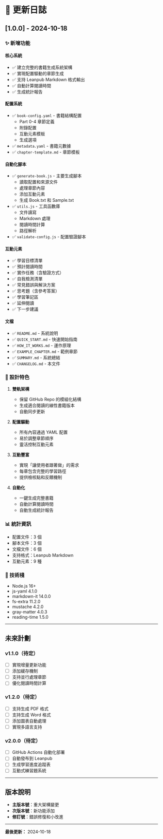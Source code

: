 # 📝 更新日誌

## [1.0.0] - 2024-10-18

### ✨ 新增功能

#### 核心系統
- ✅ 建立完整的書籍生成系統架構
- ✅ 實現配置驅動的章節生成
- ✅ 支持 Leanpub Markdown 格式輸出
- ✅ 自動計算閱讀時間
- ✅ 生成統計報告

#### 配置系統
- ✅ `book-config.yaml` - 書籍結構配置
  - Part 0-4 章節定義
  - 附錄配置
  - 互動元素模板
  - 生成選項
- ✅ `metadata.yaml` - 書籍元數據
- ✅ `chapter-template.md` - 章節模板

#### 自動化腳本
- ✅ `generate-book.js` - 主要生成腳本
  - 讀取配置和來源文件
  - 處理章節內容
  - 添加互動元素
  - 生成 Book.txt 和 Sample.txt
- ✅ `utils.js` - 工具函數庫
  - 文件讀寫
  - Markdown 處理
  - 閱讀時間計算
  - 路徑解析
- ✅ `validate-config.js` - 配置驗證腳本

#### 互動元素
- ✅ 學習目標清單
- ✅ 預計閱讀時間
- ✅ 實作任務（含驗證方式）
- ✅ 自我檢測清單
- ✅ 常見錯誤與解決方案
- ✅ 思考題（含參考答案）
- ✅ 學習筆記區
- ✅ 延伸閱讀
- ✅ 下一步建議

#### 文檔
- ✅ `README.md` - 系統說明
- ✅ `QUICK_START.md` - 快速開始指南
- ✅ `HOW_IT_WORKS.md` - 運作原理
- ✅ `EXAMPLE_CHAPTER.md` - 範例章節
- ✅ `SUMMARY.md` - 系統總結
- ✅ `CHANGELOG.md` - 本文件

### 🎯 設計特色

1. **雙軌架構**
   - 保留 GitHub Repo 的模組化結構
   - 生成適合閱讀的線性書籍版本
   - 自動同步更新

2. **配置驅動**
   - 所有內容通過 YAML 配置
   - 易於調整章節順序
   - 靈活控制互動元素

3. **互動豐富**
   - 實現「讓使用者跟著做」的需求
   - 每章包含完整的學習路徑
   - 提供檢核點和反饋機制

4. **自動化**
   - 一鍵生成完整書籍
   - 自動計算閱讀時間
   - 自動生成統計報告

### 📊 統計資訊

- 配置文件：3 個
- 腳本文件：3 個
- 文檔文件：6 個
- 支持格式：Leanpub Markdown
- 互動元素：9 種

### 🔧 技術棧

- Node.js 16+
- js-yaml 4.1.0
- markdown-it 14.0.0
- fs-extra 11.2.0
- mustache 4.2.0
- gray-matter 4.0.3
- reading-time 1.5.0

---

## 未來計劃

### v1.1.0（待定）
- [ ] 實現增量更新功能
- [ ] 添加緩存機制
- [ ] 支持並行處理章節
- [ ] 優化閱讀時間計算

### v1.2.0（待定）
- [ ] 支持生成 PDF 格式
- [ ] 支持生成 Word 格式
- [ ] 添加圖表自動處理
- [ ] 實現多語言支持

### v2.0.0（待定）
- [ ] GitHub Actions 自動化部署
- [ ] 自動發布到 Leanpub
- [ ] 生成學習進度追蹤表
- [ ] 互動式練習題系統

---

## 版本說明

- **主版本號**：重大架構變更
- **次版本號**：新功能添加
- **修訂號**：錯誤修復和小改進

---

**最後更新：** 2024-10-18
